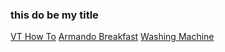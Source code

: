### this do be my title

[VT How To](summer-winter-VT.md)
[Armando Breakfast](myMD.md)
[Washing Machine](washing.md)